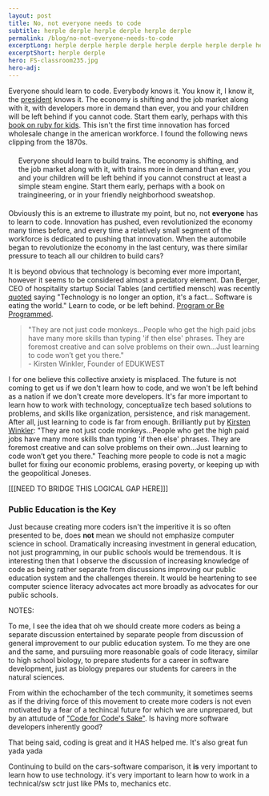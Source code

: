```yaml
---
layout: post
title: No, not everyone needs to code
subtitle: herple derple herple derple herple derple
permalink: /blog/no-not-everyone-needs-to-code
excerptLong: herple derple herple derple herple derple herple derple herple derple herple derple herple derple herple derple herple derple herple derple 
excerptShort: herple derple
hero: FS-classroom235.jpg
hero-adj: 
---
```

Everyone should learn to code.  Everybody knows it. You know it, I know it, the [president](http://www.whitehouse.gov/blog/2013/12/09/don-t-just-play-your-phone-program-it) knows it.  The economy is shifting and the job market along with it, with developers more in demand than ever, you and your children will be left behind if you cannot code.  Start them early, perhaps with this [book on ruby for kids](http://www.helloruby.com/).  This isn't the first time innovation has forced wholesale change in the american workforce.  <!--break--> I found the following news clipping from the 1870s.

<p style="font-size: 100%; margin: 20px;">Everyone should learn to build trains.  The economy is shifting, and the job market along with it, with trains more in demand than ever, you and your children will be left behind if you cannot construct at least a simple steam engine.  Start them early, perhaps with a book on traingineering, or in your friendly neighborhood sweatshop.</p>

Obviously this is an extreme to illustrate my point, but no, not <b>everyone</b> has to learn to code.  Innovation has pushed, even revolutionized the economy many times before, and every time a relatively small segment of the workforce is dedicated to pushing that innovation.  When the automobile began to revolutionize the economy in the last century, was there similar pressure to teach all our children to build cars?

It is beyond obvious that technology is becoming ever more important, however it seems to be considered almost a predatory element.  Dan Berger, CEO of hospitality startup Social Tables (and certified mensch) was recently [quoted](https://twitter.com/aplaxen/status/438761273824927744) saying "Technology is no longer an option, it's a fact... Software is eating the world."  Learn to code, or be left behind.  [Program or Be Programmed](http://www.rushkoff.com/program-or-be-programmed/).

<blockquote>
"They are not just code monkeys...People who get the high paid jobs have many more skills than typing 'if then else' phrases. They are foremost creative and can solve problems on their own...Just learning to code won’t get you there."
<div class="attrib">- Kirsten Winkler, Founder of EDUKWEST</div>
</blockquote>

I for one believe this collective anxiety is misplaced.  The future is not coming to get us if we don't learn how to code, and we won't be left behind as a nation if we don't create more developers.  It's far more important to learn how to work with technology, conceptualize tech based solutions to problems, and skills like organization, persistence, and risk management.  After all, just learning to code is far from enough.  Brilliantly put by [Kirsten Winkler](http://www.kirstenwinkler.com/spoiler-just-knowing-how-to-code-wont-get-kids-anywhere/): "They are not just code monkeys...People who get the high paid jobs have many more skills than typing 'if then else' phrases. They are foremost creative and can solve problems on their own...Just learning to code won’t get you there."  Teaching more people to code is not a magic bullet for fixing our economic problems, erasing poverty, or keeping up with the geopolitical Joneses.

[[[NEED TO BRIDGE THIS LOGICAL GAP HERE]]]

<h3>Public Education is the Key</h3>

Just because creating more coders isn't the imperitive it is so often presented to be, does <b>not</b> mean we should not emphasize computer science in school.  Dramatically increasing investment in general education, not just programming, in our public schools would be tremendous.  It is interesting then that I observe the discussion of increasing knowledge of code as being rather separate from discussions improving our public education system and the challenges therein.  It would be heartening to see computer science literacy advocates act more broadly as advocates for our public schools.




NOTES:

To me, I see the idea that oh we should create more coders as being a separate discussion entertained by separate people from discussion of general improvement to our public education system. To me they are one and the same, and pursuiing more reasonable goals of code literacy, similar to high school biology, to prepare students for a career in software development, just as biology prepares our students for careers in the natural sciences.


From within the echochamber of the tech community, it sometimes seems as if the driving force of this movement to create more coders is not even motivated by a fear of a techincal future for which we are unprepared, but by an attutude of ["Code for Code's Sake"](http://en.wikipedia.org/wiki/Art_for_art's_sake).  Is having more software developers inherently good?



That being said, coding is great and it HAS helped me.  It's also great fun yada yada





Continuing to build on the cars-software comparison, it <b>is</b> very important to learn how to use technology.  it's very important to learn how to work in a technical/sw sctr just like PMs to, mechanics etc.

